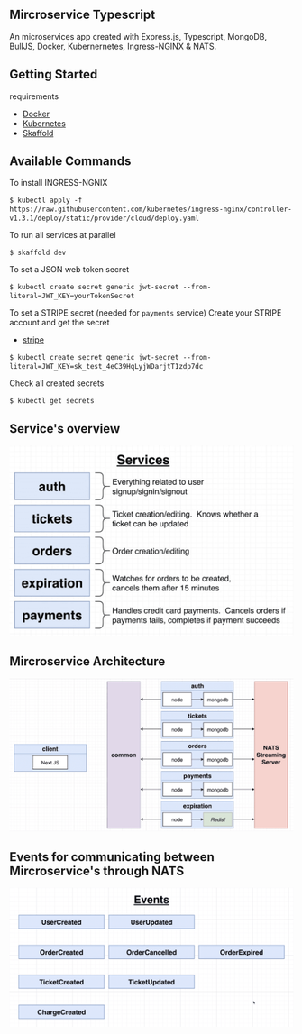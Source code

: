 ## Mircroservice Typescript

An microservices app created with Express.js, Typescript, MongoDB, BullJS, Docker, Kubernernetes, Ingress-NGINX & NATS.

## Getting Started
requirements
* [Docker](https://www.docker.com)
* [Kubernetes](https://kubernetes.io)
* [Skaffold](https://skaffold.dev/docs/install)

## Available Commands
To install INGRESS-NGNIX
```console
$ kubectl apply -f https://raw.githubusercontent.com/kubernetes/ingress-nginx/controller-v1.3.1/deploy/static/provider/cloud/deploy.yaml
```

To run all services at parallel
```console
$ skaffold dev
```

To set a JSON web token secret
```console
$ kubectl create secret generic jwt-secret --from-literal=JWT_KEY=yourTokenSecret
```

To set a STRIPE secret (needed for `payments` service)
Create your STRIPE account and get the secret
* [stripe](https://stripe.com/docs/keys)
```console
$ kubectl create secret generic jwt-secret --from-literal=JWT_KEY=sk_test_4eC39HqLyjWDarjtT1zdp7dc
```

Check all created secrets
```console
$ kubectl get secrets
```

## Service's overview

![Service overview](https://github.com/pranta-barua007/microservices-typescript/blob/master/__readme-images/1-service.png?raw=true)

## Mircroservice Architecture

![Service Architecture](https://github.com/pranta-barua007/microservices-typescript/blob/master/__readme-images/3-design.png?raw=true)

## Events for communicating between Mircroservice's through NATS

![NATS Events](https://github.com/pranta-barua007/microservices-typescript/blob/master/__readme-images/2-events.png?raw=true)